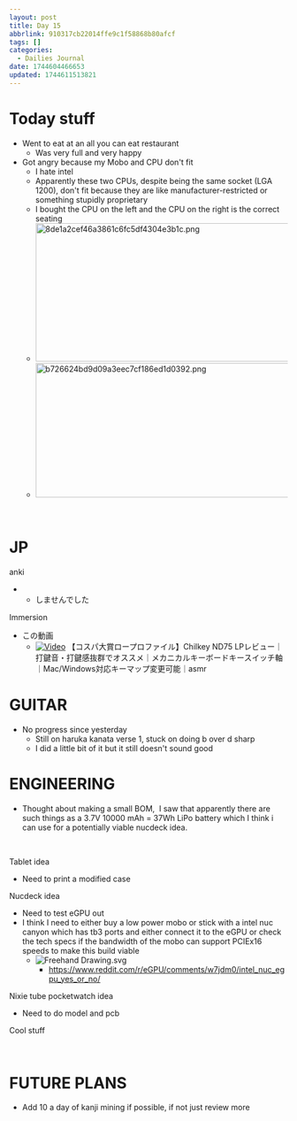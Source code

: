 ```yaml
---
layout: post
title: Day 15
abbrlink: 910317cb22014ffe9c1f58868b80afcf
tags: []
categories:
  - Dailies Journal
date: 1744604466653
updated: 1744611513821
---
```


# Today stuff

- Went to eat at an all you can eat restaurant
  - Was very full and very happy
- Got angry because my Mobo and CPU don't fit
  - I hate intel
  - Apparently these two CPUs, despite being the same socket (LGA 1200), don't fit because they are like manufacturer-restricted or something stupidly proprietary
  - I bought the CPU on the left and the CPU on the right is the correct seating
  - <img src="/resources/8da53b4f68354d59a335dcc4a8262edd.png" alt="8de1a2cef46a3861c6fc5df4304e3b1c.png" width="537" height="250" class="jop-noMdConv">
  - <img src="/resources/9a3abf92944a43fb8cffb87466a00ca2.png" alt="b726624bd9d09a3eec7cf186ed1d0392.png" width="522" height="243" class="jop-noMdConv">

 

# JP

anki

- - しませんでした

Immersion

- この動画
  - [![Video](https://img.youtube.com/vi/4TMOkICj40k/maxresdefault.jpg)](https://www.youtube.com/watch?v=4TMOkICj40k) 【コスパ大賞ロープロファイル】Chilkey ND75 LPレビュー｜打鍵音・打鍵感抜群でオススメ｜メカニカルキーボードキースイッチ軸｜Mac/Windows対応キーマップ変更可能｜asmr

# GUITAR

- No progress since yesterday
  - Still on haruka kanata verse 1, stuck on doing b over d sharp
  - I did a little bit of it but it still doesn't sound good

# ENGINEERING

- Thought about making a small BOM,  I saw that apparently there are such things as a 3.7V 10000 mAh = 37Wh LiPo battery which I think i can use for a potentially viable nucdeck idea.

 

Tablet idea

- Need to print a modified case

Nucdeck idea

- Need to test eGPU out
- I think I need to either buy a low power mobo or stick with a intel nuc canyon which has tb3 ports and either connect it to the eGPU or check the tech specs if the bandwidth of the mobo can support PCIEx16 speeds to make this build viable
  - ![Freehand Drawing.svg](/resources/6ab92379a1e04bef9ca2a671ccfecb28.svg)
    - <https://www.reddit.com/r/eGPU/comments/w7jdm0/intel_nuc_egpu_yes_or_no/>

Nixie tube pocketwatch idea

- Need to do model and pcb

Cool stuff

 

# FUTURE PLANS

- Add 10 a day of kanji mining if possible, if not just review more
